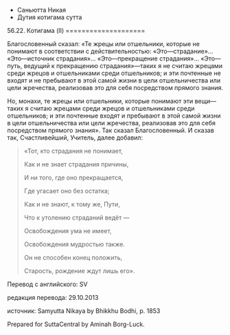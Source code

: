









* Саньютта Никая
* Дутия котигама сутта


56\.22\. Котигама \(II\)
\=\=\=\=\=\=\=\=\=\=\=\=\=\=\=\=\=\=\=\=



Благословенный сказал: «Те жрецы или отшельники, которые не понимают в соответствии с действительностью: «Это—страдание»… «Это—источник страдания»… «Это—прекращение страдания»… «Это—путь, ведущий к прекращению страдания»—таких я не считаю жрецами среди жрецов и отшельниками среди отшельников; и эти почтенные не входят и не пребывают в этой самой жизни в цели отшельничества или цели жречества, реализовав это для себя посредством прямого знания\.


Но, монахи, те жрецы или отшельники, которые понимают эти вещи—таких я считаю жрецами среди жрецов и отшельниками среди отшельников; и эти почтенные входят и пребывают в этой самой жизни в цели отшельничества или цели жречества, реализовав это для себя посредством прямого знания»\. Так сказал Благословенный\. И сказав так, Счастливейший, Учитель, далее добавил:



> «Тот, кто страдания не понимает,  
> 
> Как и не знает страдания причины,  
> 
> И ни того, где оно прекращается,  
> 
> Где угасает оно без остатка;  
> 
> Как и не знают, к тому же, Пути,  
> 
> Что к утолению страданий ведёт —  
> 
> Освобождения ума не имеет,  
> 
> Освобождения мудростью также\.  
> 
> Он не способен конец положить,  
> 
> Старость, рождение ждут лишь его»\.



Перевод с английского: SV


редакция перевода: 29\.10\.2013


источник: Samyutta Nikaya by Bhikkhu Bodhi, p\. 1853


Prepared for SuttaCentral by Aminah Borg\-Luck\.






